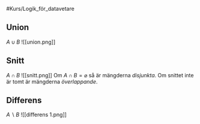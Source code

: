 #Kurs/Logik_för_datavetare 

## Union
$A \cup B$
![[union.png]]

## Snitt
$A \cap B$
![[snitt.png]]
Om $A \cap B = \varnothing$ så är mängderna *disjunkta*. Om snittet inte är tomt är mängderna *överlappande*.

## Differens
$A \backslash B$
![[differens 1.png]]

